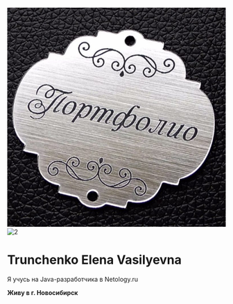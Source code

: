 
![1](https://github.com/ElenaTrunchenko/portfolio/blob/main/%D0%BF%D0%BE%D1%80%D1%82%D1%84%D0%BE%D0%BB%D0%B8%D0%BE.jpg)
![2](https://github.com/ElenaTrunchenko/portfolio/assets/149697100/cd59a1cb-0a24-476e-abb2-528c929b62f8)

# Trunchenko Elena Vasilyevna

Я учусь на Java-разработчика в Netology.ru

**Живу в г. Новосибирск**
